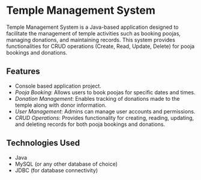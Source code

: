# Temple Management System

Temple Management System is a Java-based application designed to facilitate the management of temple activities such as booking poojas, managing donations, and maintaining records. This system provides functionalities for CRUD operations (Create, Read, Update, Delete) for pooja bookings and donations.

## Features

- Console based application project.
- *Pooja Booking*: Allows users to book poojas for specific dates and times.
- *Donation Management*: Enables tracking of donations made to the temple along with donor information.
- *User Management*: Admins can manage user accounts and permissions.
- *CRUD Operations*: Provides functionality for creating, reading, updating, and deleting records for both pooja bookings and donations.

## Technologies Used

- Java
- MySQL (or any other database of choice)
- JDBC (for database connectivity)
